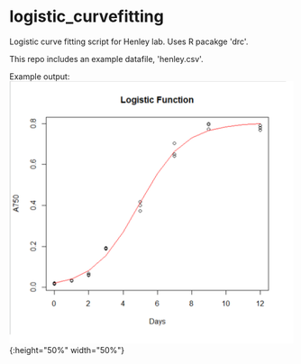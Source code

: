 # logistic_curvefitting
Logistic curve fitting script for Henley lab. Uses R pacakge 'drc'.

This repo includes an example datafile, 'henley.csv'. 

Example output:
![Example](example.png){:height="50%" width="50%"}
